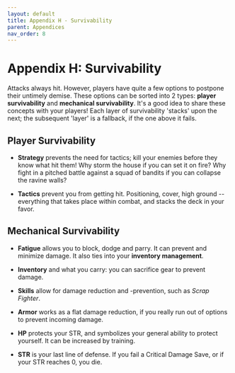 ```yaml
---
layout: default
title: Appendix H - Survivability
parent: Appendices
nav_order: 8
---
```


Appendix H: Survivability
=========================

Attacks always hit. However, players have quite a few options to postpone their untimely demise. These options can be sorted into 2 types: **player survivability** and **mechanical survivability**. It's a good idea to share these concepts with your players! Each layer of survivability 'stacks' upon the next; the subsequent 'layer' is a fallback, if the one above it fails.

Player Survivability
--------------------

- **Strategy** prevents the need for tactics; kill your enemies before they know what hit them! Why storm the house if you can set it on fire? Why fight in a pitched battle against a squad of bandits if you can collapse the ravine walls?

- **Tactics** prevent you from getting hit. Positioning, cover, high ground -- everything that takes place within combat, and stacks the deck in your favor.

Mechanical Survivability
------------------------

- **Fatigue** allows you to block, dodge and parry. It can prevent and minimize damage. It also ties into your **inventory management**.

- **Inventory** and what you carry: you can sacrifice gear to prevent damage.

- **Skills** allow for damage reduction and -prevention, such as *Scrap Fighter*.

- **Armor** works as a flat damage reduction, if you really run out of options to prevent incoming damage.

- **HP** protects your STR, and symbolizes your general ability to protect yourself. It can be increased by training.

- **STR** is your last line of defense. If you fail a Critical Damage Save, or if your STR reaches 0, you die.
